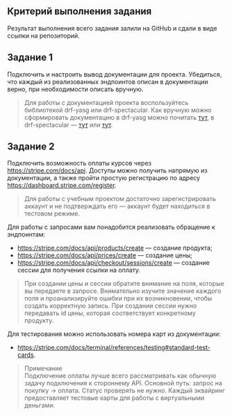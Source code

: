 ## Критерий выполнения задания

Результат выполнения всего задания залили на GitHub и сдали в виде ссылки на репозиторий.

## Задание 1

Подключить и настроить вывод документации для проекта. Убедиться, что каждый из реализованных эндпоинтов описан в
документации верно, при необходимости описать вручную.

> Для работы с документацией проекта воспользуйтесь библиотекой drf-yasg или drf-spectacular.
> Как вручную можно сформировать документацию в drf-yasg можно
> почитать [тут](https://drf-yasg.readthedocs.io/en/stable/custom_spec.html), в
> drf-spectacular — [тут](https://habr.com/ru/articles/733942/)
> или [тут](https://drf-spectacular.readthedocs.io/en/latest/customization.html).

## Задание 2

Подключить возможность оплаты курсов через https://stripe.com/docs/api.
Доступы можно получить напрямую из документации, а также пройти простую регистрацию по
адресу https://dashboard.stripe.com/register.

> Для работы с учебным проектом достаточно зарегистрировать аккаунт и не подтверждать его — аккаунт будет находиться в
> тестовом режиме.

Для работы с запросами вам понадобится реализовать обращение к эндпоинтам:

* https://stripe.com/docs/api/products/create — создание продукта;
* https://stripe.com/docs/api/prices/create — создание цены;
* https://stripe.com/docs/api/checkout/sessions/create — создание сессии для получения ссылки на оплату.

> При создании цены и сессии обратите внимание на поля, которые вы передаете в запросе. Внимательно изучите значение
> каждого поля и проанализируйте ошибки при их возникновении, чтобы создать корректную запись.
> При создании сессии нужно передавать id цены, которая соответствует конкретному продукту.

Для тестирования можно использовать номера карт из документации:

* https://stripe.com/docs/terminal/references/testing#standard-test-cards.

> Примечание  
> Подключение оплаты лучше всего рассматривать как обычную задачу подключения к стороннему API.
> Основной путь: запрос на покупку → оплата. Статус проверять не нужно.
> Каждый эквайринг предоставляет тестовые карты для работы с виртуальными деньгами.